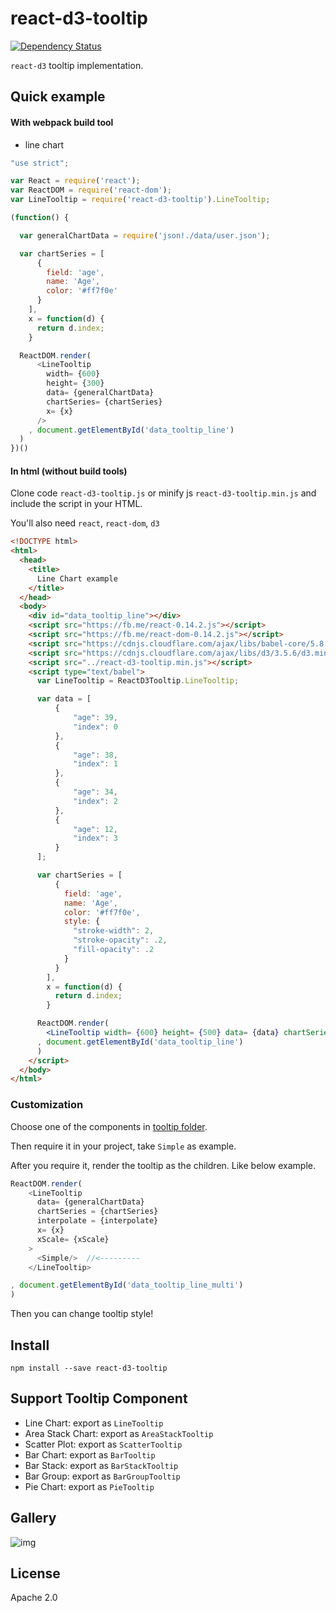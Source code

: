 # react-d3-tooltip

[![Dependency Status](https://gemnasium.com/react-d3/react-d3-tooltip.svg)](https://gemnasium.com/react-d3/react-d3-tooltip)

`react-d3` tooltip implementation.

## Quick example

#### With webpack build tool

- line chart

```js
"use strict";

var React = require('react');
var ReactDOM = require('react-dom');
var LineTooltip = require('react-d3-tooltip').LineTooltip;

(function() {

  var generalChartData = require('json!./data/user.json');

  var chartSeries = [
      {
        field: 'age',
        name: 'Age',
        color: '#ff7f0e'
      }
    ],
    x = function(d) {
      return d.index;
    }

  ReactDOM.render(
      <LineTooltip
        width= {600}
        height= {300}
        data= {generalChartData}
        chartSeries= {chartSeries}
        x= {x}
      />
    , document.getElementById('data_tooltip_line')
  )
})()
```

#### In html (without build tools)

Clone code `react-d3-tooltip.js` or minify js `react-d3-tooltip.min.js` and include the script in your HTML.

You'll also need `react`, `react-dom`, `d3`

```html
<!DOCTYPE html>
<html>
  <head>
    <title>
      Line Chart example
    </title>
  </head>
  <body>
    <div id="data_tooltip_line"></div>
    <script src="https://fb.me/react-0.14.2.js"></script>
    <script src="https://fb.me/react-dom-0.14.2.js"></script>
    <script src="https://cdnjs.cloudflare.com/ajax/libs/babel-core/5.8.23/browser.min.js"></script>
    <script src="https://cdnjs.cloudflare.com/ajax/libs/d3/3.5.6/d3.min.js"></script>
    <script src="../react-d3-tooltip.min.js"></script>
    <script type="text/babel">
      var LineTooltip = ReactD3Tooltip.LineTooltip;

      var data = [
          {
              "age": 39,
              "index": 0
          },
          {
              "age": 38,
              "index": 1
          },
          {
              "age": 34,
              "index": 2
          },
          {
              "age": 12,
              "index": 3
          }
      ];

      var chartSeries = [
          {
            field: 'age',
            name: 'Age',
            color: '#ff7f0e',
            style: {
              "stroke-width": 2,
              "stroke-opacity": .2,
              "fill-opacity": .2
            }
          }
        ],
        x = function(d) {
          return d.index;
        }

      ReactDOM.render(
        <LineTooltip width= {600} height= {500} data= {data} chartSeries= {chartSeries} x= {x} />
      , document.getElementById('data_tooltip_line')
      )
    </script>
  </body>
</html>
```

### Customization

Choose one of the components in [tooltip folder](https://github.com/react-d3/react-d3-tooltip/tree/master/src/tooltip).

Then require it in your project, take `Simple` as example.

After you require it, render the tooltip as the children. Like below example.

```js
ReactDOM.render(
    <LineTooltip
      data= {generalChartData}
      chartSeries = {chartSeries}
      interpolate = {interpolate}
      x= {x}
      xScale= {xScale}
    >
      <Simple/>  //<---------
    </LineTooltip>

, document.getElementById('data_tooltip_line_multi')
)

```

Then you can change tooltip style!

## Install

```
npm install --save react-d3-tooltip
```

## Support Tooltip Component

- Line Chart: export as `LineTooltip`
- Area Stack Chart: export as `AreaStackTooltip`
- Scatter Plot: export as `ScatterTooltip`
- Bar Chart: export as `BarTooltip`
- Bar Stack: export as `BarStackTooltip`
- Bar Group: export as `BarGroupTooltip`
- Pie Chart: export as `PieTooltip`

## Gallery

![img](http://www.reactd3.org/img/tooltip/cover.png)

## License

Apache 2.0
